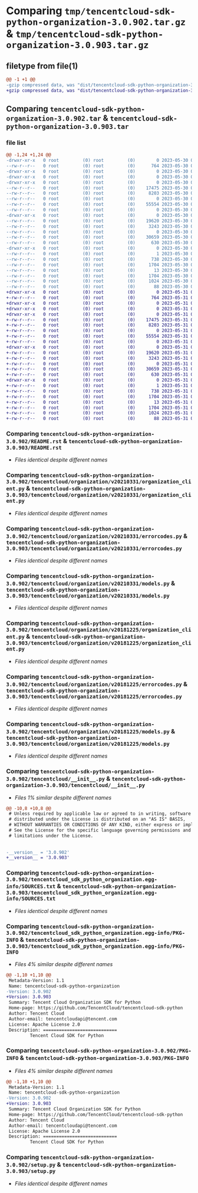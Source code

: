 # Comparing `tmp/tencentcloud-sdk-python-organization-3.0.902.tar.gz` & `tmp/tencentcloud-sdk-python-organization-3.0.903.tar.gz`

## filetype from file(1)

```diff
@@ -1 +1 @@
-gzip compressed data, was "dist/tencentcloud-sdk-python-organization-3.0.902.tar", last modified: Tue May 30 00:29:10 2023, max compression
+gzip compressed data, was "dist/tencentcloud-sdk-python-organization-3.0.903.tar", last modified: Wed May 31 02:17:17 2023, max compression
```

## Comparing `tencentcloud-sdk-python-organization-3.0.902.tar` & `tencentcloud-sdk-python-organization-3.0.903.tar`

### file list

```diff
@@ -1,24 +1,24 @@
-drwxr-xr-x   0 root         (0) root         (0)        0 2023-05-30 00:29:10.000000 tencentcloud-sdk-python-organization-3.0.902/
--rw-r--r--   0 root         (0) root         (0)      764 2023-05-30 00:29:10.000000 tencentcloud-sdk-python-organization-3.0.902/README.rst
-drwxr-xr-x   0 root         (0) root         (0)        0 2023-05-30 00:29:10.000000 tencentcloud-sdk-python-organization-3.0.902/tencentcloud/
-drwxr-xr-x   0 root         (0) root         (0)        0 2023-05-30 00:29:10.000000 tencentcloud-sdk-python-organization-3.0.902/tencentcloud/organization/
-drwxr-xr-x   0 root         (0) root         (0)        0 2023-05-30 00:29:10.000000 tencentcloud-sdk-python-organization-3.0.902/tencentcloud/organization/v20210331/
--rw-r--r--   0 root         (0) root         (0)    17475 2023-05-30 00:29:10.000000 tencentcloud-sdk-python-organization-3.0.902/tencentcloud/organization/v20210331/organization_client.py
--rw-r--r--   0 root         (0) root         (0)     8203 2023-05-30 00:29:10.000000 tencentcloud-sdk-python-organization-3.0.902/tencentcloud/organization/v20210331/errorcodes.py
--rw-r--r--   0 root         (0) root         (0)        0 2023-05-30 00:29:10.000000 tencentcloud-sdk-python-organization-3.0.902/tencentcloud/organization/v20210331/__init__.py
--rw-r--r--   0 root         (0) root         (0)    55554 2023-05-30 00:29:10.000000 tencentcloud-sdk-python-organization-3.0.902/tencentcloud/organization/v20210331/models.py
--rw-r--r--   0 root         (0) root         (0)        0 2023-05-30 00:29:10.000000 tencentcloud-sdk-python-organization-3.0.902/tencentcloud/organization/__init__.py
-drwxr-xr-x   0 root         (0) root         (0)        0 2023-05-30 00:29:10.000000 tencentcloud-sdk-python-organization-3.0.902/tencentcloud/organization/v20181225/
--rw-r--r--   0 root         (0) root         (0)    19620 2023-05-30 00:29:10.000000 tencentcloud-sdk-python-organization-3.0.902/tencentcloud/organization/v20181225/organization_client.py
--rw-r--r--   0 root         (0) root         (0)     3243 2023-05-30 00:29:10.000000 tencentcloud-sdk-python-organization-3.0.902/tencentcloud/organization/v20181225/errorcodes.py
--rw-r--r--   0 root         (0) root         (0)        0 2023-05-30 00:29:10.000000 tencentcloud-sdk-python-organization-3.0.902/tencentcloud/organization/v20181225/__init__.py
--rw-r--r--   0 root         (0) root         (0)    30659 2023-05-30 00:29:10.000000 tencentcloud-sdk-python-organization-3.0.902/tencentcloud/organization/v20181225/models.py
--rw-r--r--   0 root         (0) root         (0)      630 2023-05-30 00:29:10.000000 tencentcloud-sdk-python-organization-3.0.902/tencentcloud/__init__.py
-drwxr-xr-x   0 root         (0) root         (0)        0 2023-05-30 00:29:10.000000 tencentcloud-sdk-python-organization-3.0.902/tencentcloud_sdk_python_organization.egg-info/
--rw-r--r--   0 root         (0) root         (0)        1 2023-05-30 00:29:10.000000 tencentcloud-sdk-python-organization-3.0.902/tencentcloud_sdk_python_organization.egg-info/dependency_links.txt
--rw-r--r--   0 root         (0) root         (0)      738 2023-05-30 00:29:10.000000 tencentcloud-sdk-python-organization-3.0.902/tencentcloud_sdk_python_organization.egg-info/SOURCES.txt
--rw-r--r--   0 root         (0) root         (0)     1704 2023-05-30 00:29:10.000000 tencentcloud-sdk-python-organization-3.0.902/tencentcloud_sdk_python_organization.egg-info/PKG-INFO
--rw-r--r--   0 root         (0) root         (0)       13 2023-05-30 00:29:10.000000 tencentcloud-sdk-python-organization-3.0.902/tencentcloud_sdk_python_organization.egg-info/top_level.txt
--rw-r--r--   0 root         (0) root         (0)     1704 2023-05-30 00:29:10.000000 tencentcloud-sdk-python-organization-3.0.902/PKG-INFO
--rw-r--r--   0 root         (0) root         (0)     1024 2023-05-30 00:29:10.000000 tencentcloud-sdk-python-organization-3.0.902/setup.py
--rw-r--r--   0 root         (0) root         (0)       88 2023-05-30 00:29:10.000000 tencentcloud-sdk-python-organization-3.0.902/setup.cfg
+drwxr-xr-x   0 root         (0) root         (0)        0 2023-05-31 02:17:17.000000 tencentcloud-sdk-python-organization-3.0.903/
+-rw-r--r--   0 root         (0) root         (0)      764 2023-05-31 02:17:17.000000 tencentcloud-sdk-python-organization-3.0.903/README.rst
+drwxr-xr-x   0 root         (0) root         (0)        0 2023-05-31 02:17:17.000000 tencentcloud-sdk-python-organization-3.0.903/tencentcloud/
+drwxr-xr-x   0 root         (0) root         (0)        0 2023-05-31 02:17:17.000000 tencentcloud-sdk-python-organization-3.0.903/tencentcloud/organization/
+drwxr-xr-x   0 root         (0) root         (0)        0 2023-05-31 02:17:17.000000 tencentcloud-sdk-python-organization-3.0.903/tencentcloud/organization/v20210331/
+-rw-r--r--   0 root         (0) root         (0)    17475 2023-05-31 02:17:17.000000 tencentcloud-sdk-python-organization-3.0.903/tencentcloud/organization/v20210331/organization_client.py
+-rw-r--r--   0 root         (0) root         (0)     8203 2023-05-31 02:17:17.000000 tencentcloud-sdk-python-organization-3.0.903/tencentcloud/organization/v20210331/errorcodes.py
+-rw-r--r--   0 root         (0) root         (0)        0 2023-05-31 02:17:17.000000 tencentcloud-sdk-python-organization-3.0.903/tencentcloud/organization/v20210331/__init__.py
+-rw-r--r--   0 root         (0) root         (0)    55554 2023-05-31 02:17:17.000000 tencentcloud-sdk-python-organization-3.0.903/tencentcloud/organization/v20210331/models.py
+-rw-r--r--   0 root         (0) root         (0)        0 2023-05-31 02:17:17.000000 tencentcloud-sdk-python-organization-3.0.903/tencentcloud/organization/__init__.py
+drwxr-xr-x   0 root         (0) root         (0)        0 2023-05-31 02:17:17.000000 tencentcloud-sdk-python-organization-3.0.903/tencentcloud/organization/v20181225/
+-rw-r--r--   0 root         (0) root         (0)    19620 2023-05-31 02:17:17.000000 tencentcloud-sdk-python-organization-3.0.903/tencentcloud/organization/v20181225/organization_client.py
+-rw-r--r--   0 root         (0) root         (0)     3243 2023-05-31 02:17:17.000000 tencentcloud-sdk-python-organization-3.0.903/tencentcloud/organization/v20181225/errorcodes.py
+-rw-r--r--   0 root         (0) root         (0)        0 2023-05-31 02:17:17.000000 tencentcloud-sdk-python-organization-3.0.903/tencentcloud/organization/v20181225/__init__.py
+-rw-r--r--   0 root         (0) root         (0)    30659 2023-05-31 02:17:17.000000 tencentcloud-sdk-python-organization-3.0.903/tencentcloud/organization/v20181225/models.py
+-rw-r--r--   0 root         (0) root         (0)      630 2023-05-31 02:17:17.000000 tencentcloud-sdk-python-organization-3.0.903/tencentcloud/__init__.py
+drwxr-xr-x   0 root         (0) root         (0)        0 2023-05-31 02:17:17.000000 tencentcloud-sdk-python-organization-3.0.903/tencentcloud_sdk_python_organization.egg-info/
+-rw-r--r--   0 root         (0) root         (0)        1 2023-05-31 02:17:17.000000 tencentcloud-sdk-python-organization-3.0.903/tencentcloud_sdk_python_organization.egg-info/dependency_links.txt
+-rw-r--r--   0 root         (0) root         (0)      738 2023-05-31 02:17:17.000000 tencentcloud-sdk-python-organization-3.0.903/tencentcloud_sdk_python_organization.egg-info/SOURCES.txt
+-rw-r--r--   0 root         (0) root         (0)     1704 2023-05-31 02:17:17.000000 tencentcloud-sdk-python-organization-3.0.903/tencentcloud_sdk_python_organization.egg-info/PKG-INFO
+-rw-r--r--   0 root         (0) root         (0)       13 2023-05-31 02:17:17.000000 tencentcloud-sdk-python-organization-3.0.903/tencentcloud_sdk_python_organization.egg-info/top_level.txt
+-rw-r--r--   0 root         (0) root         (0)     1704 2023-05-31 02:17:17.000000 tencentcloud-sdk-python-organization-3.0.903/PKG-INFO
+-rw-r--r--   0 root         (0) root         (0)     1024 2023-05-31 02:17:17.000000 tencentcloud-sdk-python-organization-3.0.903/setup.py
+-rw-r--r--   0 root         (0) root         (0)       88 2023-05-31 02:17:17.000000 tencentcloud-sdk-python-organization-3.0.903/setup.cfg
```

### Comparing `tencentcloud-sdk-python-organization-3.0.902/README.rst` & `tencentcloud-sdk-python-organization-3.0.903/README.rst`

 * *Files identical despite different names*

### Comparing `tencentcloud-sdk-python-organization-3.0.902/tencentcloud/organization/v20210331/organization_client.py` & `tencentcloud-sdk-python-organization-3.0.903/tencentcloud/organization/v20210331/organization_client.py`

 * *Files identical despite different names*

### Comparing `tencentcloud-sdk-python-organization-3.0.902/tencentcloud/organization/v20210331/errorcodes.py` & `tencentcloud-sdk-python-organization-3.0.903/tencentcloud/organization/v20210331/errorcodes.py`

 * *Files identical despite different names*

### Comparing `tencentcloud-sdk-python-organization-3.0.902/tencentcloud/organization/v20210331/models.py` & `tencentcloud-sdk-python-organization-3.0.903/tencentcloud/organization/v20210331/models.py`

 * *Files identical despite different names*

### Comparing `tencentcloud-sdk-python-organization-3.0.902/tencentcloud/organization/v20181225/organization_client.py` & `tencentcloud-sdk-python-organization-3.0.903/tencentcloud/organization/v20181225/organization_client.py`

 * *Files identical despite different names*

### Comparing `tencentcloud-sdk-python-organization-3.0.902/tencentcloud/organization/v20181225/errorcodes.py` & `tencentcloud-sdk-python-organization-3.0.903/tencentcloud/organization/v20181225/errorcodes.py`

 * *Files identical despite different names*

### Comparing `tencentcloud-sdk-python-organization-3.0.902/tencentcloud/organization/v20181225/models.py` & `tencentcloud-sdk-python-organization-3.0.903/tencentcloud/organization/v20181225/models.py`

 * *Files identical despite different names*

### Comparing `tencentcloud-sdk-python-organization-3.0.902/tencentcloud/__init__.py` & `tencentcloud-sdk-python-organization-3.0.903/tencentcloud/__init__.py`

 * *Files 1% similar despite different names*

```diff
@@ -10,8 +10,8 @@
 # Unless required by applicable law or agreed to in writing, software
 # distributed under the License is distributed on an "AS IS" BASIS,
 # WITHOUT WARRANTIES OR CONDITIONS OF ANY KIND, either express or implied.
 # See the License for the specific language governing permissions and
 # limitations under the License.
 
 
-__version__ = '3.0.902'
+__version__ = '3.0.903'
```

### Comparing `tencentcloud-sdk-python-organization-3.0.902/tencentcloud_sdk_python_organization.egg-info/SOURCES.txt` & `tencentcloud-sdk-python-organization-3.0.903/tencentcloud_sdk_python_organization.egg-info/SOURCES.txt`

 * *Files identical despite different names*

### Comparing `tencentcloud-sdk-python-organization-3.0.902/tencentcloud_sdk_python_organization.egg-info/PKG-INFO` & `tencentcloud-sdk-python-organization-3.0.903/tencentcloud_sdk_python_organization.egg-info/PKG-INFO`

 * *Files 4% similar despite different names*

```diff
@@ -1,10 +1,10 @@
 Metadata-Version: 1.1
 Name: tencentcloud-sdk-python-organization
-Version: 3.0.902
+Version: 3.0.903
 Summary: Tencent Cloud Organization SDK for Python
 Home-page: https://github.com/TencentCloud/tencentcloud-sdk-python
 Author: Tencent Cloud
 Author-email: tencentcloudapi@tencent.com
 License: Apache License 2.0
 Description: ============================
         Tencent Cloud SDK for Python
```

### Comparing `tencentcloud-sdk-python-organization-3.0.902/PKG-INFO` & `tencentcloud-sdk-python-organization-3.0.903/PKG-INFO`

 * *Files 4% similar despite different names*

```diff
@@ -1,10 +1,10 @@
 Metadata-Version: 1.1
 Name: tencentcloud-sdk-python-organization
-Version: 3.0.902
+Version: 3.0.903
 Summary: Tencent Cloud Organization SDK for Python
 Home-page: https://github.com/TencentCloud/tencentcloud-sdk-python
 Author: Tencent Cloud
 Author-email: tencentcloudapi@tencent.com
 License: Apache License 2.0
 Description: ============================
         Tencent Cloud SDK for Python
```

### Comparing `tencentcloud-sdk-python-organization-3.0.902/setup.py` & `tencentcloud-sdk-python-organization-3.0.903/setup.py`

 * *Files identical despite different names*

